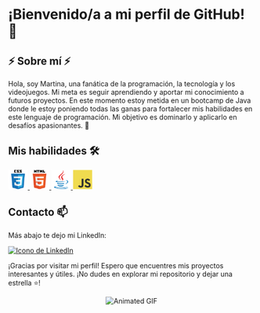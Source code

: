 # ¡Bienvenido/a a mi perfil de GitHub! 👋

## ⚡ Sobre mí ⚡
Hola, soy Martina, una fanática de la programación, la tecnología y los videojuegos. Mi meta es seguir aprendiendo y aportar mi conocimiento a futuros proyectos. En este momento estoy metida en un bootcamp de Java donde le estoy poniendo todas las ganas para fortalecer mis habilidades en este lenguaje de programación. Mi objetivo es dominarlo y aplicarlo en desafíos apasionantes. 👾

## Mis habilidades 🛠️
<p align="left"> <a href="https://www.w3schools.com/css/" target="_blank" rel="noreferrer"> <img src="https://raw.githubusercontent.com/devicons/devicon/master/icons/css3/css3-original-wordmark.svg" alt="css3" width="40" height="40"/> </a> <a href="https://www.w3.org/html/" target="_blank" rel="noreferrer"> <img src="https://raw.githubusercontent.com/devicons/devicon/master/icons/html5/html5-original-wordmark.svg" alt="html5" width="40" height="40"/> </a> <a href="https://www.java.com" target="_blank" rel="noreferrer"> <img src="https://raw.githubusercontent.com/devicons/devicon/master/icons/java/java-original.svg" alt="java" width="40" height="40"/> </a> <a href="https://developer.mozilla.org/en-US/docs/Web/JavaScript" target="_blank" rel="noreferrer"> <img src="https://raw.githubusercontent.com/devicons/devicon/master/icons/javascript/javascript-original.svg" alt="javascript" width="40" height="40"/> </a> 
  
## Contacto 📫
Más abajo te dejo mi LinkedIn:

[![Icono de LinkedIn](https://raw.githubusercontent.com/paulrobertlloyd/socialmediaicons/main/linkedin-48x48.png)](https://www.linkedin.com/in/martina-reta-7bb18b1b2/)

¡Gracias por visitar mi perfil! Espero que encuentres mis proyectos interesantes y útiles. ¡No dudes en explorar mi repositorio y dejar una estrella ⭐!
<div align="center">
  <img src="https://media.tenor.com/eT65efTNamoAAAAj/bonfire-darksouls.gif" alt="Animated GIF">
</div>
<img src="https://i.pinimg.com/originals/1a/06/f2/1a06f26e729dece96fab3c436119cde8.png" width="15" height="20">
